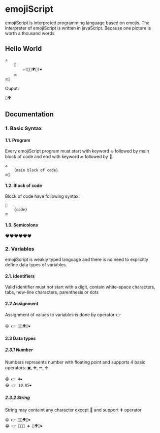 # emojiScript

emojiScript is interpreted programming language based on emojis. The interpreter of emojiScript is written in javaScript.
Because one picture is worth a thousand words.

## Hello World

	🔝
		🏃
			✏️(💬👋🌍💬)❤️
		🔚
	🔚🏁
	
Ouput:

	👋🌍



## Documentation

### 1. Basic Syntax

#### 1.1. Program

Every emojiScript program must start with keyword 🔝 followed by main block of code and end with keyword 🔚 followed by 🏁.

	🔝
		{main block of code}
	🔚🏁
	
#### 1.2. Block of code

Block of code have following syntax:

	🏃
		{code}
	🔚
	
#### 1.3. Semicolons

❤️❤️❤️❤️❤️❤️
	
### 2. Variables

emojiScript is weakly typed language and there is no need to explicitly define data types of variables.

#### 2.1. Identifiers

Valid identifier must not start with a digit, contain white-space characters, tabs, new-line characters, parenthesis or dots

#### 2.2 Assignment

Assignment of values to variables is done by operator 👉

	😄 👉 💬👋🌍💬❤️
	
#### 2.3 Data types

##### 2.3.1 Number

Numbers represents number with floating point and supports 4 basic operators: ✖️, ➕, ➖, ➗

	😄 👉 4❤️
	😂 👉 10.85❤️
	
##### 2.3.2 String

String may containt any character except 💬	and support ➕ operator

	😄 👉 💬👋🌍💬❤️
	😂 👉 💬👋💬 ➕ 💬🌍💬❤️